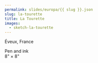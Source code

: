 ```yaml
---
permalink: slides/europa/{{ slug }}.json
slug: la-tourette
title: La Tourette
images:
  - sketch-la-tourette
---
```

Éveux, France

Pen and ink  
8" × 8"